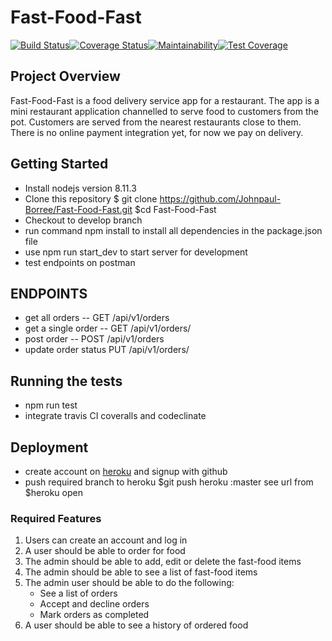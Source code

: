 # Fast-Food-Fast
[![Build Status](https://travis-ci.org/Johnpaul-Borree/Fast-Food-Fast.svg?branch=develop)](https://travis-ci.org/Johnpaul-Borree/Fast-Food-Fast)[![Coverage Status](https://coveralls.io/repos/github/Johnpaul-Borree/Fast-Food-Fast/badge.svg?branch=develop)](https://coveralls.io/github/Johnpaul-Borree/Fast-Food-Fast?branch=develop)[![Maintainability](https://api.codeclimate.com/v1/badges/986bd5041af6543c1b1e/maintainability)](https://codeclimate.com/github/Johnpaul-Borree/Fast-Food-Fast/maintainability)[![Test Coverage](https://api.codeclimate.com/v1/badges/986bd5041af6543c1b1e/test_coverage)](https://codeclimate.com/github/Johnpaul-Borree/Fast-Food-Fast/test_coverage)
## Project Overview
Fast-Food-Fast​ is a food delivery service app for a restaurant.
The app is a mini restaurant application channelled to serve food to customers from the pot.
Customers are served from the nearest restaurants close to them. There is no online payment integration yet,
for now we pay on delivery.

## Getting Started
- Install nodejs version 8.11.3
- Clone this repository
    $ git clone https://github.com/Johnpaul-Borree/Fast-Food-Fast.git
    $cd Fast-Food-Fast
- Checkout to develop branch
- run command npm install to install all dependencies in the package.json file
- use npm run start_dev to start server for development
- test endpoints on postman

## ENDPOINTS
- get all orders -- GET /api/v1/orders
- get a single order -- GET /api/v1/orders/<orderId>
- post order  -- POST /api/v1/orders
- update order status PUT /api/v1/orders/<orderId>

## Running the tests
- npm run test
- integrate travis CI coveralls and codeclinate
## Deployment
- create account on <a href="heroku.com">heroku</a> and signup with github
- push required branch to heroku
    $git push heroku <branch name>:master
    see url from $heroku open
### Required Features
1. Users can create an account and log in
2. A user should be able to order for food
3. The admin should be able to add, edit or delete the fast-food items
4. The admin should be able to see a list of fast-food items
5. The admin user should be able to do the following:
    - See a list of orders
    - Accept and decline orders
    - Mark orders as completed
6. A user should be able to see a history of ordered food
